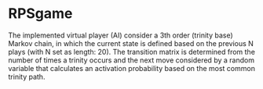 # RPSgame
The implemented virtual player (AI) consider a 3th order (trinity base) Markov chain, in which the current state is defined based on the previous N plays (with N set as length: 20).  The transition matrix is determined from the number of times a trinity occurs and the next move considered by a random variable that calculates an activation probability based on the most common trinity path. 
